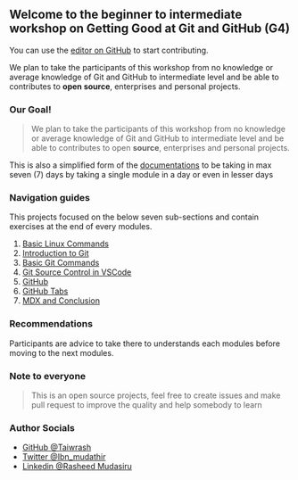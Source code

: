 ## Welcome to the beginner to intermediate workshop on Getting Good at Git and GitHub (G4)

You can use the [editor on GitHub](https://github.com/Taiwrash/g4-workshop/edit/main/docs/index.md) to start contributing.

 We plan to take the participants of this workshop from no knowledge or average knowledge of Git and GitHub to intermediate level and be able to contributes to **open source**, enterprises and personal projects.

### Our Goal!
> We plan to take the participants of this workshop from no knowledge or average knowledge of Git and GitHub to intermediate level and be able to contributes to open **source**, enterprises and personal projects.

This is also a simplified form of the [documentations]() to be taking in max seven (7) days by taking a single module in a day or even in lesser days

### Navigation guides

This projects focused on the below seven sub-sections and contain exercises at the end of every modules.

1.  [Basic Linux Commands](/beginner-intermediate/0-basic-linux-commands.md)
2.  [Introduction to Git](/beginner-intermediate/1-intro-to-git.md)
3.  [Basic Git Commands](/beginner-intermediate/2-basic-git-commands.md)
4.  [Git Source Control in VSCode](/beginner-intermediate/3-git-in-vscode.md)
5.  [GitHub](/beginner-intermediate/4-github.md)
6.  [GitHub Tabs](/beginner-intermediate/5-github-tabs.md)
7.  [MDX and Conclusion](/beginner-intermediate/6-conclusion.md)

### Recommendations

Participants are advice to take there to understands each modules before moving to the next modules.

### Note to everyone

> This is an open source projects, feel free to create issues and make pull request to improve the quality and help somebody to learn

### Author Socials

-   [GitHub @Taiwrash](https://github.com/Taiwrash)
-   [Twitter @Ibn_mudathir](https://twitter.com/Ibn_mudathir)
-   [Linkedin @Rasheed Mudasiru](https://linkedin.com/in/rasheedtaiwo)